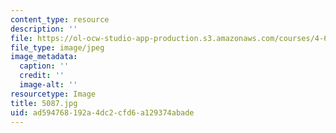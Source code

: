 ```yaml
---
content_type: resource
description: ''
file: https://ol-ocw-studio-app-production.s3.amazonaws.com/courses/4-614-religious-architecture-and-islamic-cultures-fall-2002/ad594768192a4dc2cfd6a129374abade_5087.jpg
file_type: image/jpeg
image_metadata:
  caption: ''
  credit: ''
  image-alt: ''
resourcetype: Image
title: 5087.jpg
uid: ad594768-192a-4dc2-cfd6-a129374abade
---
```

